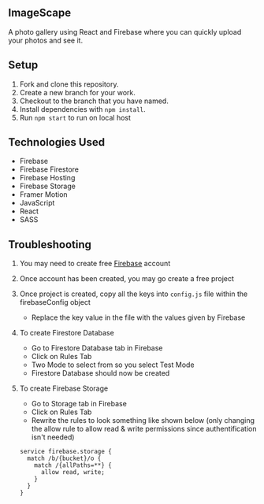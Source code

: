 ## ImageScape

A photo gallery using React and Firebase where you can quickly upload your photos and see it.

## Setup

1.  Fork and clone this repository.
1.  Create a new branch for your work.
1.  Checkout to the branch that you have named.
1.  Install dependencies with `npm install`.
1.  Run `npm start` to run on local host

## Technologies Used

- Firebase
- Firebase Firestore
- Firebase Hosting
- Firebase Storage
- Framer Motion
- JavaScript
- React
- SASS

## Troubleshooting

1. You may need to create free [Firebase](https://firebase.google.com/) account
1. Once account has been created, you may go create a free project
1. Once project is created, copy all the keys into `config.js` file within the firebaseConfig object

   - Replace the key value in the file with the values given by Firebase

1. To create Firestore Database

   - Go to Firestore Database tab in Firebase
   - Click on Rules Tab
   - Two Mode to select from so you select Test Mode
   - Firestore Database should now be created

1. To create Firebase Storage

   - Go to Storage tab in Firebase
   - Click on Rules Tab
   - Rewrite the rules to look something like shown below (only changing the allow rule to allow read & write permissions since authentification isn't needed)

   ```
   service firebase.storage {
     match /b/{bucket}/o {
       match /{allPaths=**} {
         allow read, write;
       }
     }
   }
   ```
